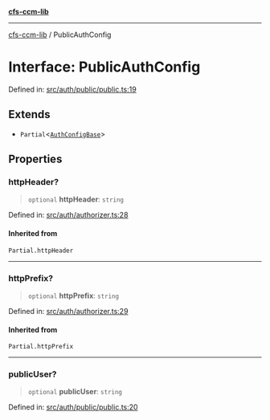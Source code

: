 [**cfs-ccm-lib**](../README.md)

***

[cfs-ccm-lib](../README.md) / PublicAuthConfig

# Interface: PublicAuthConfig

Defined in: [src/auth/public/public.ts:19](#)

## Extends

- `Partial`\<[`AuthConfigBase`](../-internal-/interfaces/AuthConfigBase.md)\>

## Properties

### httpHeader?

> `optional` **httpHeader**: `string`

Defined in: [src/auth/authorizer.ts:28](#)

#### Inherited from

`Partial.httpHeader`

***

### httpPrefix?

> `optional` **httpPrefix**: `string`

Defined in: [src/auth/authorizer.ts:29](#)

#### Inherited from

`Partial.httpPrefix`

***

### publicUser?

> `optional` **publicUser**: `string`

Defined in: [src/auth/public/public.ts:20](#)
